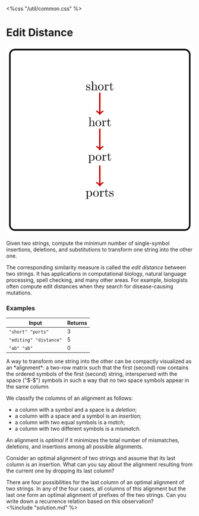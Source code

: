 <%css "/util/common.css" %>

# Edit Distance

<div class="logo">
    <img src="../../images/edit_distance_logo.png">
</div>

Given two strings, compute the minimum number
of single-symbol insertions, deletions, and substitutions to transform one
string into the other one.

The corresponding similarity measure is called the *edit distance*
between two strings. It has
applications in computational
biology, natural language processing, spell checking, and many other areas.
For example, biologists often compute edit distances when they search for
disease-causing mutations.

### Examples

<div class="samples">

| Input                  | Returns |
|------------------------|---------|
| `"short" "ports"`      | 3       |
| `"editing" "distance"` | 5       |
| `"ab" "ab" `           | 0       |

</div>

<div class="hint">
A way to transform one string into the other can be 
compactly visualized as an *alignment*:
a two-row matrix such that the first (second) row contains the 
ordered symbols of the first (second) string, interspersed with the 
space ("$-$") symbols in such a way that no two space symbols appear 
in the same column.

We classify the columns of an alignment as follows:

* a column with a symbol and a space is a *deletion*;
* a column with a space and a symbol is an *insertion*;
* a column with two equal symbols is a *match*;
* a column with two different symbols is a *mismatch*.

An alignment is *optimal* if it minimizes the total number
of mismatches, deletions, and insertions among all possible alignments.

Consider an optimal alignment of two strings and assume that its last column
is an insertion. What can you say about the alignment resulting from the current
one by dropping its last column?
</div>

<div class="hint">
There are four possibilities for the last column of an optimal alignment
of two strings. In any of the four cases, all columns of this alignment
but the last one form an optimal alignment of prefixes of the two strings.
Can you write down a recurrence relation based on this observation?
</div>


<div class="hint">
<%include "solution.md" %>
</div>
